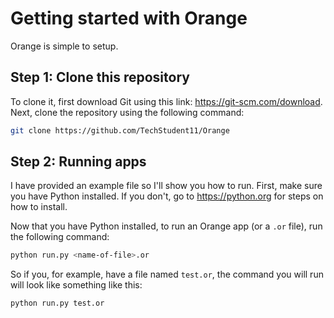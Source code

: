 # Getting started with Orange
Orange is simple to setup.

## Step 1: Clone this repository
To clone it, first download Git using this link: https://git-scm.com/download. Next, clone the repository using the following command:
```bash
git clone https://github.com/TechStudent11/Orange
```

## Step 2: Running apps
I have provided an example file so I'll show you how to run. First, make sure you have Python installed. If you don't, go to https://python.org for steps on how to install.

Now that you have Python installed, to run an Orange app (or a `.or` file), run the following command:
```bash
python run.py <name-of-file>.or
```

So if you, for example, have a file named `test.or`, the command you will run will look like something like this:
```bash
python run.py test.or
```